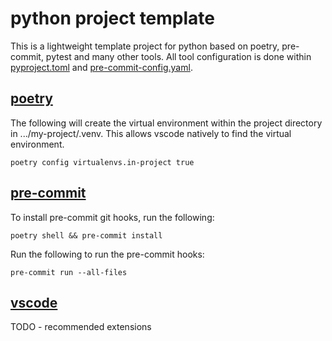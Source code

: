 # python project template

This is a lightweight template project for python based on poetry, pre-commit, pytest and many other tools. All tool configuration is done within [pyproject.toml](pyproject.toml) and [pre-commit-config.yaml](pre-commit-config.yaml).

## [poetry](https://python-poetry.org/)

The following will create the virtual environment within the project directory in .../my-project/.venv. This allows vscode natively to find the virtual environment.

```
poetry config virtualenvs.in-project true
```

## [pre-commit](https://pre-commit.com/)

To install pre-commit git hooks, run the following:

```
poetry shell && pre-commit install
```

Run the following to run the pre-commit hooks:

```
pre-commit run --all-files
```

## [vscode](https://code.visualstudio.com/)

TODO - recommended extensions
